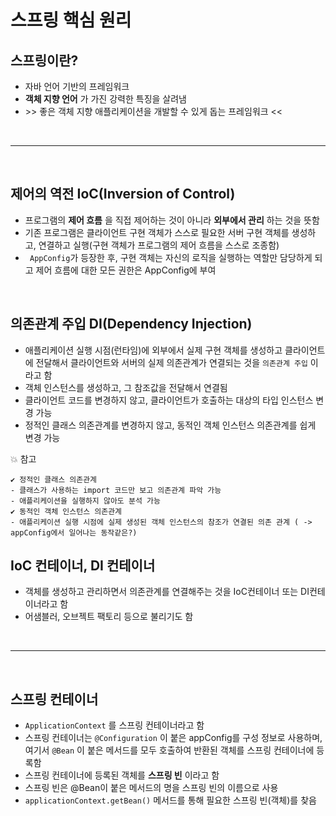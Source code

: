 # 스프링 핵심 원리

## 스프링이란?
- 자바 언어 기반의 프레임워크
-  __객체 지향 언어__ 가 가진 강력한 특징을 살려냄
- \>> 좋은 객체 지향 애플리케이션을 개발할 수 있게 돕는 프레임워크 <<

<br>
<hr>
<br>

## 제어의 역전 IoC(Inversion of Control)
- 프로그램의 __제어 흐름__ 을 직접 제어하는 것이 아니라 __외부에서 관리__ 하는 것을 뜻함
- 기존 프로그램은 클라이언트 구현 객체가 스스로 필요한 서버 구현 객체를 생성하고, 연결하고 실행(구현 객체가 프로그램의 제어 흐름을 스스로 조종함)
- ``` AppConfig```가 등장한 후, 구현 객체는 자신의 로직을 실행하는 역할만 담당하게 되고 제어 흐름에 대한 모든 권한은 AppConfig에 부여

<br>

## 의존관계 주입 DI(Dependency Injection)
- 애플리케이션 실행 시점(런타임)에 외부에서 실제 구현 객체를 생성하고 클라이언트에 전달해서 클라이언트와 서버의 실제 의존관계가 연결되는 것을 ``의존관계 주입`` 이라고 함
- 객체 인스턴스를 생성하고, 그 참조값을 전달해서 연결됨
- 클라이언트 코드를 변경하지 않고, 클라이언트가 호출하는 대상의 타입 인스턴스 변경 가능
- 정적인 클래스 의존관계를 변경하지 않고, 동적인 객체 인스턴스 의존관계를 쉽게 변경 가능

💥 참고    

    ✔ 정적인 클래스 의존관계   
    - 클래스가 사용하는 import 코드만 보고 의존관계 파악 가능   
    - 애플리케이션을 실행하지 않아도 분석 가능   
    ✔ 동적인 객체 인스턴스 의존관계   
    - 애플리케이션 실행 시점에 실제 생성된 객체 인스턴스의 참조가 연결된 의존 관계 ( -> appConfig에서 일어나는 동작같은?)   
 

## IoC 컨테이너, DI 컨테이너
- 객체를 생성하고 관리하면서 의존관계를 연결해주는 것을 IoC컨테이너 또는 DI컨테이너라고 함
- 어샘블러, 오브젝트 팩토리 등으로 불리기도 함

<br>
<hr>
<br>

## 스프링 컨테이너
- ```ApplicationContext``` 를 스프링 컨테이너라고 함
- 스프링 컨테이너는 ```@Configuration``` 이 붙은 appConfig를 구성 정보로 사용하며, 여기서 ```@Bean``` 이 붙은 메서드를 모두 호출하여 반환된 객체를 스프링 컨테이너에 등록함
- 스프링 컨테이너에 등록된 객체를 __스프링 빈__ 이라고 함
- 스프링 빈은 @Bean이 붙은 메서드의 명을 스프링 빈의 이름으로 사용
- ```applicationContext.getBean()``` 메서드를 통해 필요한 스프링 빈(객체)를 찾음
